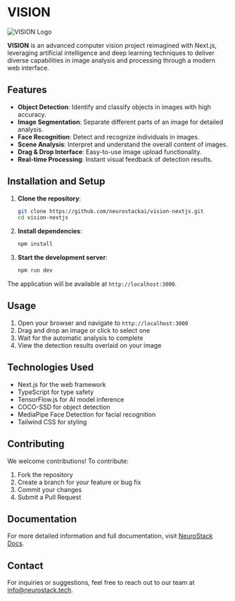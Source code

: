 # VISION
![VISION Logo](https://neurostack.tech/logo.png)

**VISION** is an advanced computer vision project reimagined with Next.js, leveraging artificial intelligence and deep learning techniques to deliver diverse capabilities in image analysis and processing through a modern web interface.

## Features

- **Object Detection**: Identify and classify objects in images with high accuracy.
- **Image Segmentation**: Separate different parts of an image for detailed analysis.
- **Face Recognition**: Detect and recognize individuals in images.
- **Scene Analysis**: Interpret and understand the overall content of images.
- **Drag & Drop Interface**: Easy-to-use image upload functionality.
- **Real-time Processing**: Instant visual feedback of detection results.

## Installation and Setup

1. **Clone the repository**:
   ```bash
   git clone https://github.com/neurostackai/vision-nextjs.git
   cd vision-nextjs
   ```

2. **Install dependencies**:
   ```bash
   npm install
   ```

3. **Start the development server**:
   ```bash
   npm run dev
   ```

The application will be available at `http://localhost:3000`.

## Usage

1. Open your browser and navigate to `http://localhost:3000`
2. Drag and drop an image or click to select one
3. Wait for the automatic analysis to complete
4. View the detection results overlaid on your image

## Technologies Used

- Next.js for the web framework
- TypeScript for type safety
- TensorFlow.js for AI model inference
- COCO-SSD for object detection
- MediaPipe Face Detection for facial recognition
- Tailwind CSS for styling

## Contributing

We welcome contributions! To contribute:

1. Fork the repository
2. Create a branch for your feature or bug fix
3. Commit your changes
4. Submit a Pull Request

## Documentation

For more detailed information and full documentation, visit [NeuroStack Docs](https://neurostack.gitbook.io/neurostack-docs).

## Contact

For inquiries or suggestions, feel free to reach out to our team at [info@neurostack.tech](mailto:info@neurostack.tech).
